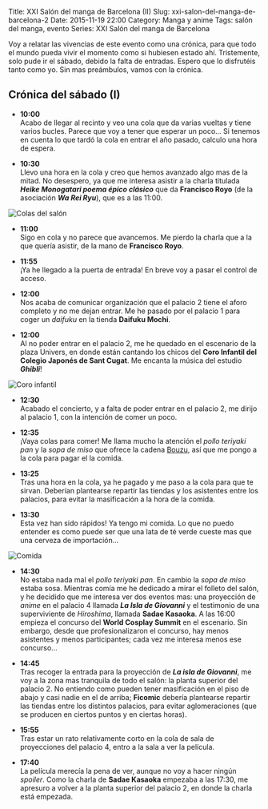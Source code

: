Title: XXI Salón del manga de Barcelona (II)
Slug: xxi-salon-del-manga-de-barcelona-2
Date: 2015-11-19 22:00
Category: Manga y anime
Tags: salón del manga, evento
Series: XXI Salón del manga de Barcelona



Voy a relatar las vivencias de este evento como una crónica, para que todo el mundo pueda vivir el momento como si hubiesen estado ahí. Tristemente, solo pude ir el sábado, debido la falta de entradas. Espero que lo disfrutéis tanto como yo. Sin mas preámbulos, vamos con la crónica.

## Crónica del sábado (I)

* **10:00**  
Acabo de llegar al recinto y veo una cola que da varias vueltas y tiene varios bucles. Parece que voy a tener que esperar un poco... Si tenemos en cuenta lo que tardó la cola en entrar el año pasado, calculo una hora de espera.

* **10:30**  
Llevo una hora en la cola y creo que hemos avanzado algo mas de la mitad. No desespero, ya que me interesa asistir a la charla titulada ***Heike Monogatari poema épico clásico*** que da **Francisco Royo** (de la asociación ***Wa Rei Ryu***), que es a las 11:00.

![Colas del salón]({static}/images/colas-salon-manga-barcelona-2015.jpg)

* **11:00**  
Sigo en cola y no parece que avancemos. Me pierdo la charla que a la que quería asistir, de la mano de **Francisco Royo**.

* **11:55**  
¡Ya he llegado a la puerta de entrada! En breve voy a pasar el control de acceso.

* **12:00**  
Nos acaba de comunicar organización que el palacio 2 tiene el aforo completo y no me dejan entrar. Me he pasado por el palacio 1 para coger un *daifuku* en la tienda **Daifuku Mochi**.

* **12:00**  
Al no poder entrar en el palacio 2, me he quedado en el escenario de la plaza Univers, en donde están cantando los chicos del **Coro Infantil del Colegio Japonés de Sant Cugat**. Me encanta la música del estudio ***Ghibli***!

![Coro infantil]({static}/images/coro-ghibli-salon-manga-barcelona-2015.jpg)

* **12:30**  
Acabado el concierto, y a falta de poder entrar en el palacio 2, me dirijo al palacio 1, con la intención de comer un poco.

* **12:35**  
¡Vaya colas para comer! Me llama mucho la atención el *pollo teriyaki pan* y la *sopa de miso* que ofrece la cadena [Bouzu](http://www.bouzu.es/), así que me pongo a la cola para pagar el la comida.

* **13:25**  
Tras una hora en la cola, ya he pagado y me paso a la cola para que te sirvan. Deberían plantearse repartir las tiendas y los asistentes entre los palacios, para evitar la masificación a la hora de la comida.

* **13:30**  
Esta vez han sido rápidos! Ya tengo mi comida. Lo que no puedo entender es como puede ser que una lata de té verde cueste mas que una cerveza de importación...

![Comida]({static}/images/comida-salon-manga-barcelona-2015.jpg)

* **14:30**  
No estaba nada mal el *pollo teriyaki pan*. En cambio la *sopa de miso* estaba sosa. Mientras comía me he dedicado a mirar el folleto del salón, y he decidido que me interesa ver dos eventos mas: una proyección de *anime* en el palacio 4 llamada ***La Isla de Giovanni*** y el testimonio de una superviviente de *Hiroshima*, llamada **Sadae Kasaoka**. A las 16:00 empieza el concurso del **World Cosplay Summit** en el escenario. Sin embargo, desde que profesionalizaron el concurso, hay menos asistentes y menos participantes; cada vez me interesa menos ese concurso...

* **14:45**  
Tras recoger la entrada para la proyección de ***La isla de Giovanni***, me voy a la zona mas tranquila de todo el salón: la planta superior del palacio 2. No entiendo como pueden tener masificación en el piso de abajo y casi nadie en el de arriba; **Ficomic** debería plantearse repartir las tiendas entre los distintos palacios, para evitar aglomeraciones (que se producen en ciertos puntos y en ciertas horas).

* **15:55**  
Tras estar un rato relativamente corto en la cola de sala de proyecciones del palacio 4, entro a la sala a ver la película.

* **17:40**  
La película merecía la pena de ver, aunque no voy a hacer ningún *spoiler*. Como la charla de **Sadae Kasaoka** empezaba a las 17:30, me apresuro a volver a la planta superior del palacio 2, en donde la charla está empezada.
